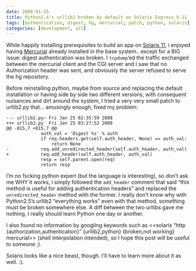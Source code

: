 ```yaml
---
date: 2008-01-25
title: Python2.4's urllib2 broken by default on Solaris Express 5.11
tags: [authentication, digest, hg, mercurial, patch, python, solaris]
categories: [development, all]
---
```


While happily installing prerequisites to build an app on [Solaris
11](http://sun.com/software/solaris), i enjoyed having
[Mercurial](http://selenic.com/mercurial) already installed in the base
system.. except for a BIG issue: digest authentication was broken. I
`tcpdump`’ed the traffic exchanged between the mercurial client and the CGI
server and I saw that no Authorization header was sent, and obviously the
server refused to serve the hg repository.

Before reinstalling python, maybe from source and replacing the default
installation or having side by side two different versions, with consequent
nuisances and dirt around the system, I tried a very very small patch to
urllib2.py that… amusingly enough, fixed my problem:

```
--- urllib2.py~ Fri Jan 25 02:35:59 2008
+++ urllib2.py  Fri Jan 25 03:27:52 2008
@@ -815,7 +815,7 @@
             auth_val = 'Digest %s' % auth
             if req.headers.get(self.auth_header, None) == auth_val:
                 return None
-            req.add_unredirected_header(self.auth_header, auth_val)
+            req.add_header(self.auth_header, auth_val)
             resp = self.parent.open(req)
             return resp
```

I’m no fscking python expert (but the language is interesting), so don’t ask me
WHY it works, i simply followed the `add_header` comment that said “this method
is useful for adding authentication headers” and replaced the
`unredirected_header` method with the former. I really don’t know why with
Python2.5’s urllib2 “everything works” even with that method, something must be
broken somewhere else. A diff between the two urllibs gave me nothing, I really
should learn Python one day or another.

I also found no information by googling keywords such as <<solaris “http
{authorization,authentication}” {urllib2,python} {broken,not working}
mercurial>> (shell interpolation intended), so I hope this post will be useful
to someone ;).

Solaris looks like a nice beast, though. I’ll have to learn more about it as
well. :).
